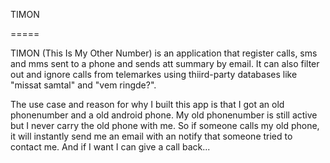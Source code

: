 TIMON

=====

TIMON (This Is My Other Number) is an application that register calls, sms and mms sent to a phone and sends att summary by email.
It can also filter out and ignore calls from telemarkes using thiird-party databases like "missat samtal" and "vem ringde?".

The use case and reason for why I built this app is that I got an old phonenumber and a old android phone. My old phonenumber is still active but I never carry the old phone with me. So if someone calls my old phone, it will instantly send me an email with an notify that someone tried to contact me.
And if I want I can give a call back...
